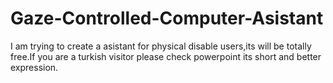# Gaze-Controlled-Computer-Asistant
I am trying to create a asistant for physical disable users,its will be totally free.If you are a turkish visitor please check powerpoint its short and better expression.
